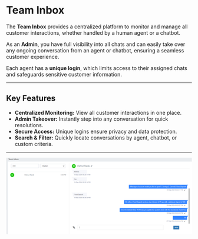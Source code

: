 # Team Inbox

The **Team Inbox** provides a centralized platform to monitor and manage all customer interactions, whether handled by a human agent or a chatbot.  

As an **Admin**, you have full visibility into all chats and can easily take over any ongoing conversation from an agent or chatbot, ensuring a seamless customer experience.

Each agent has a **unique login**, which limits access to their assigned chats and safeguards sensitive customer information.

---

## Key Features

- **Centralized Monitoring:** View all customer interactions in one place.  
- **Admin Takeover:** Instantly step into any conversation for quick resolutions.  
- **Secure Access:** Unique logins ensure privacy and data protection.  
- **Search & Filter:** Quickly locate conversations by agent, chatbot, or custom criteria.  

---

![Team Inbox Screenshot](images/inbox1.png)
